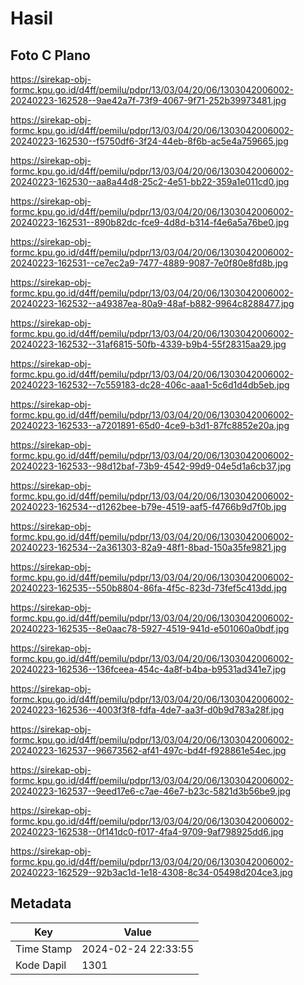 # Hasil

## Foto C Plano

https://sirekap-obj-formc.kpu.go.id/d4ff/pemilu/pdpr/13/03/04/20/06/1303042006002-20240223-162528--9ae42a7f-73f9-4067-9f71-252b39973481.jpg

https://sirekap-obj-formc.kpu.go.id/d4ff/pemilu/pdpr/13/03/04/20/06/1303042006002-20240223-162530--f5750df6-3f24-44eb-8f6b-ac5e4a759665.jpg

https://sirekap-obj-formc.kpu.go.id/d4ff/pemilu/pdpr/13/03/04/20/06/1303042006002-20240223-162530--aa8a44d8-25c2-4e51-bb22-359a1e011cd0.jpg

https://sirekap-obj-formc.kpu.go.id/d4ff/pemilu/pdpr/13/03/04/20/06/1303042006002-20240223-162531--890b82dc-fce9-4d8d-b314-f4e6a5a76be0.jpg

https://sirekap-obj-formc.kpu.go.id/d4ff/pemilu/pdpr/13/03/04/20/06/1303042006002-20240223-162531--ce7ec2a9-7477-4889-9087-7e0f80e8fd8b.jpg

https://sirekap-obj-formc.kpu.go.id/d4ff/pemilu/pdpr/13/03/04/20/06/1303042006002-20240223-162532--a49387ea-80a9-48af-b882-9964c8288477.jpg

https://sirekap-obj-formc.kpu.go.id/d4ff/pemilu/pdpr/13/03/04/20/06/1303042006002-20240223-162532--31af6815-50fb-4339-b9b4-55f28315aa29.jpg

https://sirekap-obj-formc.kpu.go.id/d4ff/pemilu/pdpr/13/03/04/20/06/1303042006002-20240223-162532--7c559183-dc28-406c-aaa1-5c6d1d4db5eb.jpg

https://sirekap-obj-formc.kpu.go.id/d4ff/pemilu/pdpr/13/03/04/20/06/1303042006002-20240223-162533--a7201891-65d0-4ce9-b3d1-87fc8852e20a.jpg

https://sirekap-obj-formc.kpu.go.id/d4ff/pemilu/pdpr/13/03/04/20/06/1303042006002-20240223-162533--98d12baf-73b9-4542-99d9-04e5d1a6cb37.jpg

https://sirekap-obj-formc.kpu.go.id/d4ff/pemilu/pdpr/13/03/04/20/06/1303042006002-20240223-162534--d1262bee-b79e-4519-aaf5-f4766b9d7f0b.jpg

https://sirekap-obj-formc.kpu.go.id/d4ff/pemilu/pdpr/13/03/04/20/06/1303042006002-20240223-162534--2a361303-82a9-48f1-8bad-150a35fe9821.jpg

https://sirekap-obj-formc.kpu.go.id/d4ff/pemilu/pdpr/13/03/04/20/06/1303042006002-20240223-162535--550b8804-86fa-4f5c-823d-73fef5c413dd.jpg

https://sirekap-obj-formc.kpu.go.id/d4ff/pemilu/pdpr/13/03/04/20/06/1303042006002-20240223-162535--8e0aac78-5927-4519-941d-e501060a0bdf.jpg

https://sirekap-obj-formc.kpu.go.id/d4ff/pemilu/pdpr/13/03/04/20/06/1303042006002-20240223-162536--136fceea-454c-4a8f-b4ba-b9531ad341e7.jpg

https://sirekap-obj-formc.kpu.go.id/d4ff/pemilu/pdpr/13/03/04/20/06/1303042006002-20240223-162536--4003f3f8-fdfa-4de7-aa3f-d0b9d783a28f.jpg

https://sirekap-obj-formc.kpu.go.id/d4ff/pemilu/pdpr/13/03/04/20/06/1303042006002-20240223-162537--96673562-af41-497c-bd4f-f928861e54ec.jpg

https://sirekap-obj-formc.kpu.go.id/d4ff/pemilu/pdpr/13/03/04/20/06/1303042006002-20240223-162537--9eed17e6-c7ae-46e7-b23c-5821d3b56be9.jpg

https://sirekap-obj-formc.kpu.go.id/d4ff/pemilu/pdpr/13/03/04/20/06/1303042006002-20240223-162538--0f141dc0-f017-4fa4-9709-9af798925dd6.jpg

https://sirekap-obj-formc.kpu.go.id/d4ff/pemilu/pdpr/13/03/04/20/06/1303042006002-20240223-162529--92b3ac1d-1e18-4308-8c34-05498d204ce3.jpg


## Metadata

| Key        | Value               |
| ---------- | ------------------- |
| Time Stamp | 2024-02-24 22:33:55 |
| Kode Dapil | 1301                |




